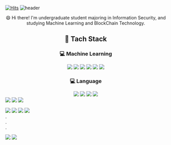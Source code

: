 [![Hits](https://hits.seeyoufarm.com/api/count/incr/badge.svg?url=https%3A%2F%2Fgithub.com%2Fgjbae1212%2Fhit-counter&count_bg=%2379C83D&title_bg=%23555555&icon=&icon_color=%23E7E7E7&title=hits&edge_flat=false)](https://hits.seeyoufarm.com)
![header](https://capsule-render.vercel.app/api?type=wave&color=gradient&height=300&section=header&text=Gnyiii's%20Github&fontSize=90)

<div align="center">
😄 Hi there! I'm undergraduate student majoring in Information Security,  
and studying Machine Learning and BlockChain Technology.
</div>

    


## <div align="center"> 💪 Tach  Stack </div>

### <div align="center"> 💻 Machine Learning </div>
<div align="center">
<img src="https://img.shields.io/badge/Scikit_learn-F7931E?style=flat-square&logo=scikit-learn&logoColor=white"/> <img src="https://img.shields.io/badge/Pytorch-150458?style=flat-square&logo=Pytorch&logoColor=white"/> <img src="https://img.shields.io/badge/Pandas-EE4C2C?style=flat-square&logo=pandas&logoColor=white"/> <img src="https://img.shields.io/badge/Kaggle-20BEFF?style=flat-square&logo=Kaggle&logoColor=white"/> <img src="https://img.shields.io/badge/Colab-F9AB00?style=flat-square&logo=Google Colab&logoColor=white"/> <img src="https://img.shields.io/badge/Python-3776AB?style=flat-square&logo=Python&logoColor=white"/>
</div>


### <div align="center"> 💻 Language </div>
<div align="center">
<img src="https://img.shields.io/badge/Spring-6DB33F?style=flat-square&logo=Spring&logoColor=white"/> <img src="https://img.shields.io/badge/Clang-A8B9CC?style=flat-square&logo=C&logoColor=white"/> <img src="https://img.shields.io/badge/Java-007396?style=flat-square&logo=Java&logoColor=white"/> <img src="https://img.shields.io/badge/JavaScript-F7DF1E?style=flat-square&logo=JavaScript&logoColor=white"/>  
</div>

<img src="https://img.shields.io/badge/Blockchain-121D33?style=flat-square&logo=Blockchain.com&logoColor=white"/>
<img src="https://img.shields.io/badge/Bitcoin-F7931A?style=flat-square&logo=Bitcoin&logoColor=white"/> <img src="https://img.shields.io/badge/Jupyter-F37626?style=flat-square&logo=Jupyter&logoColor=white"/>

<img src="https://img.shields.io/badge/Spring-6DB33F?style=flat-square&logo=Spring&logoColor=white"/> <img src="https://img.shields.io/badge/Clang-A8B9CC?style=flat-square&logo=C&logoColor=white"/> <img src="https://img.shields.io/badge/Java-007396?style=flat-square&logo=Java&logoColor=white"/> <img src="https://img.shields.io/badge/JavaScript-F7DF1E?style=flat-square&logo=JavaScript&logoColor=white"/>  
.  
.  
.  
  
  <img src="https://img.shields.io/badge/taranndus@gmail.com-EA4335?style=flat-square&logo=Gmail&logoColor=white"/> <img href="https://www.instagram.com/geunyeongiii/" src="https://img.shields.io/badge/Instagram-E4405F?style=flat-square&logo=Instagram&logoColor=white"/>  
</div>



<!--
**gnyiii/gnyiii** is a ✨ _special_ ✨ repository because its `README.md` (this file) appears on your GitHub profile.

Here are some ideas to get you started:

- 🔭 I’m currently working on ...
- 🌱 I’m currently learning ...
- 👯 I’m looking to collaborate on ...
- 🤔 I’m looking for help with ...
- 💬 Ask me about ...
- 📫 How to reach me: ...
- 😄 Pronouns: ...
- ⚡ Fun fact: ...
-->
